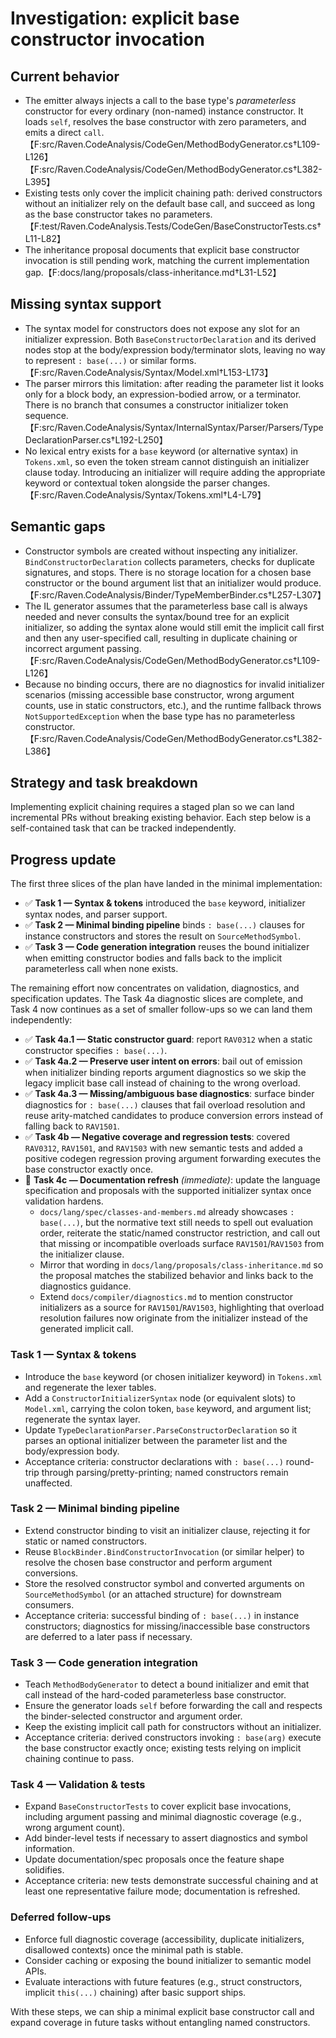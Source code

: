 # Investigation: explicit base constructor invocation

## Current behavior

* The emitter always injects a call to the base type's *parameterless* constructor for every ordinary (non-named) instance constructor. It loads `self`, resolves the base constructor with zero parameters, and emits a direct `call`.【F:src/Raven.CodeAnalysis/CodeGen/MethodBodyGenerator.cs†L109-L126】【F:src/Raven.CodeAnalysis/CodeGen/MethodBodyGenerator.cs†L382-L395】
* Existing tests only cover the implicit chaining path: derived constructors without an initializer rely on the default base call, and succeed as long as the base constructor takes no parameters.【F:test/Raven.CodeAnalysis.Tests/CodeGen/BaseConstructorTests.cs†L11-L82】
* The inheritance proposal documents that explicit base constructor invocation is still pending work, matching the current implementation gap.【F:docs/lang/proposals/class-inheritance.md†L31-L52】

## Missing syntax support

* The syntax model for constructors does not expose any slot for an initializer expression. Both `BaseConstructorDeclaration` and its derived nodes stop at the body/expression body/terminator slots, leaving no way to represent `: base(...)` or similar forms.【F:src/Raven.CodeAnalysis/Syntax/Model.xml†L153-L173】
* The parser mirrors this limitation: after reading the parameter list it looks only for a block body, an expression-bodied arrow, or a terminator. There is no branch that consumes a constructor initializer token sequence.【F:src/Raven.CodeAnalysis/Syntax/InternalSyntax/Parser/Parsers/TypeDeclarationParser.cs†L192-L250】
* No lexical entry exists for a `base` keyword (or alternative syntax) in `Tokens.xml`, so even the token stream cannot distinguish an initializer clause today. Introducing an initializer will require adding the appropriate keyword or contextual token alongside the parser changes.【F:src/Raven.CodeAnalysis/Syntax/Tokens.xml†L4-L79】

## Semantic gaps

* Constructor symbols are created without inspecting any initializer. `BindConstructorDeclaration` collects parameters, checks for duplicate signatures, and stops. There is no storage location for a chosen base constructor or the bound argument list that an initializer would produce.【F:src/Raven.CodeAnalysis/Binder/TypeMemberBinder.cs†L257-L307】
* The IL generator assumes that the parameterless base call is always needed and never consults the syntax/bound tree for an explicit initializer, so adding the syntax alone would still emit the implicit call first and then any user-specified call, resulting in duplicate chaining or incorrect argument passing.【F:src/Raven.CodeAnalysis/CodeGen/MethodBodyGenerator.cs†L109-L126】
* Because no binding occurs, there are no diagnostics for invalid initializer scenarios (missing accessible base constructor, wrong argument counts, use in static constructors, etc.), and the runtime fallback throws `NotSupportedException` when the base type has no parameterless constructor.【F:src/Raven.CodeAnalysis/CodeGen/MethodBodyGenerator.cs†L382-L386】

## Strategy and task breakdown

Implementing explicit chaining requires a staged plan so we can land incremental PRs without breaking existing behavior. Each step below is a self-contained task that can be tracked independently.

## Progress update

The first three slices of the plan have landed in the minimal implementation:

* ✅ **Task 1 — Syntax & tokens** introduced the `base` keyword, initializer syntax nodes, and parser support.
* ✅ **Task 2 — Minimal binding pipeline** binds `: base(...)` clauses for instance constructors and stores the result on `SourceMethodSymbol`.
* ✅ **Task 3 — Code generation integration** reuses the bound initializer when emitting constructor bodies and falls back to the implicit parameterless call when none exists.

The remaining effort now concentrates on validation, diagnostics, and specification updates. The Task&nbsp;4a diagnostic slices are complete, and Task&nbsp;4 now continues as a set of smaller follow-ups so we can land them independently:

* ✅ **Task 4a.1 — Static constructor guard**: report `RAV0312` when a static constructor specifies `: base(...)`.
* ✅ **Task 4a.2 — Preserve user intent on errors**: bail out of emission when initializer binding reports argument diagnostics so we skip the legacy implicit base call instead of chaining to the wrong overload.
* ✅ **Task 4a.3 — Missing/ambiguous base diagnostics**: surface binder diagnostics for `: base(...)` clauses that fail overload resolution and reuse arity-matched candidates to produce conversion errors instead of falling back to `RAV1501`.
* ✅ **Task 4b — Negative coverage and regression tests**: covered `RAV0312`, `RAV1501`, and `RAV1503` with new semantic tests and added a positive codegen regression proving argument forwarding executes the base constructor exactly once.
* 🔄 **Task 4c — Documentation refresh** *(immediate)*: update the language specification and proposals with the supported initializer syntax once validation hardens.
  * `docs/lang/spec/classes-and-members.md` already showcases `: base(...)`, but the normative text still needs to spell out evaluation order, reiterate the static/named constructor restriction, and call out that missing or incompatible overloads surface `RAV1501`/`RAV1503` from the initializer clause.
  * Mirror that wording in `docs/lang/proposals/class-inheritance.md` so the proposal matches the stabilized behavior and links back to the diagnostics guidance.
  * Extend `docs/compiler/diagnostics.md` to mention constructor initializers as a source for `RAV1501`/`RAV1503`, highlighting that overload resolution failures now originate from the initializer instead of the generated implicit call.

### Task 1 — Syntax & tokens

* Introduce the `base` keyword (or chosen initializer keyword) in `Tokens.xml` and regenerate the lexer tables.
* Add a `ConstructorInitializerSyntax` node (or equivalent slots) to `Model.xml`, carrying the colon token, `base` keyword, and argument list; regenerate the syntax layer.
* Update `TypeDeclarationParser.ParseConstructorDeclaration` so it parses an optional initializer between the parameter list and the body/expression body.
* Acceptance criteria: constructor declarations with `: base(...)` round-trip through parsing/pretty-printing; named constructors remain unaffected.

### Task 2 — Minimal binding pipeline

* Extend constructor binding to visit an initializer clause, rejecting it for static or named constructors.
* Reuse `BlockBinder.BindConstructorInvocation` (or similar helper) to resolve the chosen base constructor and perform argument conversions.
* Store the resolved constructor symbol and converted arguments on `SourceMethodSymbol` (or an attached structure) for downstream consumers.
* Acceptance criteria: successful binding of `: base(...)` in instance constructors; diagnostics for missing/inaccessible base constructors are deferred to a later pass if necessary.

### Task 3 — Code generation integration

* Teach `MethodBodyGenerator` to detect a bound initializer and emit that call instead of the hard-coded parameterless base constructor.
* Ensure the generator loads `self` before forwarding the call and respects the binder-selected constructor and argument order.
* Keep the existing implicit call path for constructors without an initializer.
* Acceptance criteria: derived constructors invoking `: base(arg)` execute the base constructor exactly once; existing tests relying on implicit chaining continue to pass.

### Task 4 — Validation & tests

* Expand `BaseConstructorTests` to cover explicit base invocations, including argument passing and minimal diagnostic coverage (e.g., wrong argument count).
* Add binder-level tests if necessary to assert diagnostics and symbol information.
* Update documentation/spec proposals once the feature shape solidifies.
* Acceptance criteria: new tests demonstrate successful chaining and at least one representative failure mode; documentation is refreshed.

### Deferred follow-ups

* Enforce full diagnostic coverage (accessibility, duplicate initializers, disallowed contexts) once the minimal path is stable.
* Consider caching or exposing the bound initializer to semantic model APIs.
* Evaluate interactions with future features (e.g., struct constructors, implicit `this(...)` chaining) after basic support ships.

With these steps, we can ship a minimal explicit base constructor call and expand coverage in future tasks without entangling named constructors.
